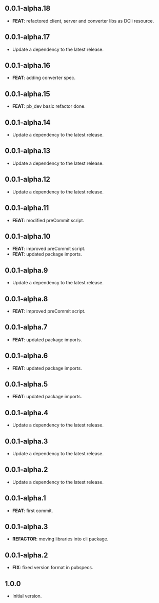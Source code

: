 ## 0.0.1-alpha.18

 - **FEAT**: refactored client, server and converter libs as DCli resource.

## 0.0.1-alpha.17

 - Update a dependency to the latest release.

## 0.0.1-alpha.16

 - **FEAT**: adding converter spec.

## 0.0.1-alpha.15

 - **FEAT**: pb_dev basic refactor done.

## 0.0.1-alpha.14

 - Update a dependency to the latest release.

## 0.0.1-alpha.13

 - Update a dependency to the latest release.

## 0.0.1-alpha.12

 - Update a dependency to the latest release.

## 0.0.1-alpha.11

 - **FEAT**: modified preCommit script.

## 0.0.1-alpha.10

 - **FEAT**: improved preCommit script.
 - **FEAT**: updated package imports.

## 0.0.1-alpha.9

 - Update a dependency to the latest release.

## 0.0.1-alpha.8

 - **FEAT**: improved preCommit script.

## 0.0.1-alpha.7

 - **FEAT**: updated package imports.

## 0.0.1-alpha.6

 - **FEAT**: updated package imports.

## 0.0.1-alpha.5

 - **FEAT**: updated package imports.

## 0.0.1-alpha.4

 - Update a dependency to the latest release.

## 0.0.1-alpha.3

 - Update a dependency to the latest release.

## 0.0.1-alpha.2

 - Update a dependency to the latest release.

## 0.0.1-alpha.1

 - **FEAT**: first commit.

## 0.0.1-alpha.3

 - **REFACTOR**: moving libraries into cli package.

## 0.0.1-alpha.2

 - **FIX**: fixed version format in pubspecs.

## 1.0.0

- Initial version.
